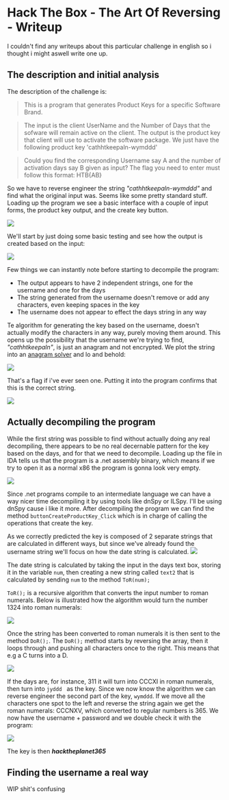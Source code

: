 # Hack The Box - The Art Of Reversing - Writeup
I couldn't find any writeups about this particular challenge in english so i thought i might aswell write one up.
## The description and initial analysis
The description of the challenge is:
>This is a program that generates Product Keys for a specific Software Brand.

>The input is the client UserName and the Number of Days that the sofware will remain active on the client.
>The output is the product key that client will use to activate the software package.
>We just have the following product key 'cathhtkeepaln-wymddd'

>Could you find the corresponding Username say A and the number of activation days say B given as input?
>The flag you need to enter must follow this format: HTB{AB}

So we have to reverse engineer the string _"cathhtkeepaln-wymddd"_ and find what the original input was. Seems like some pretty standard stuff. 
Loading up the program we see a basic interface with a couple of input forms, the product key output, and the create key button.

![](https://i.imgur.com/IRVKl44.png)

We'll start by just doing some basic testing and see how the output is created based on the input:

![](https://i.imgur.com/Sn6SfZj.png)

Few things we can instantly note before starting to decompile the program:

- The output appears to have 2 independent strings, one for the username and one for the days
- The string generated from the username doesn't remove or add any characters, even keeping spaces in the key
- The username does not appear to effect the days string in any way

Te algorithm for generating the key based on the username, doesn't actually modify the characters in any way, purely moving them around. This opens up the possibility that the username we're trying to find, _"cathhtkeepaln"_, is just an anagram and not encrypted. We plot the string into an [anagram solver](https://anagram-solver.net/cathhtkeepaln) and lo and behold:

![](https://i.imgur.com/oyBqPPk.png)

That's a flag if i've ever seen one. Putting it into the program confirms that this is the correct string.

![](https://i.imgur.com/FBlGvyj.png)

## Actually decompiling the program
While the first string was possible to find without actually doing any real decompiling, there appears to be no real decernable pattern for the key based on the days, and for that we need to decompile. Loading up the file in IDA tells us that the program is a .net assembly binary, which means if we try to open it as a normal x86 the program is gonna look very empty. 

![](https://i.imgur.com/FjC3mzI.png)

Since .net programs compile to an intermediate language we can have a way nicer time decompiling it by using tools like dnSpy or ILSpy. I'll be using dnSpy cause i like it more. After decompiling the program we can find the method `buttonCreateProductKey_Click` which is in charge of calling the operations that create the key. 

As we correctly predicted the key is composed of 2 separate strings that are calculated in different ways, but since we've already found the username string we'll focus on how the date string is calculated.
![](https://i.imgur.com/o1umexZ.png)

The date string is calculated by taking the input in the days text box, storing it in the variable `num`, then creating a new string called `text2` that is calculated by sending `num` to the method `ToR(num);`

`ToR();` is a recursive algorithm that converts the input number to roman numerals. Below is illustrated how the algorithm would turn the number 1324 into roman numerals:

![](https://i.imgur.com/fxZ8umG.png)

Once the string has been converted to roman numerals it is then sent to the method `DoR();`. The  `DoR();` method starts by reversing the array, then it loops through and pushing all characters once to the right. This means that e.g a C turns into a D.

![](https://i.imgur.com/9K58Sx6.png)

If the days are, for instance, 311 it will turn into CCCXI in roman numerals, then turn into `jyddd ` as the key. Since we now know the algorithm we can reverse engineer the second part of the key, `wymddd`. If we move all the characters one spot to the left and reverse the string again we get the roman numerals: CCCNXV, which converted to regular numbers is 365. We now have the username + password and we double check it with the program:

![](https://i.imgur.com/Il9qzmi.png)

The key is then **_hacktheplanet365_** 

## Finding the username a real way

WIP shit's confusing 
